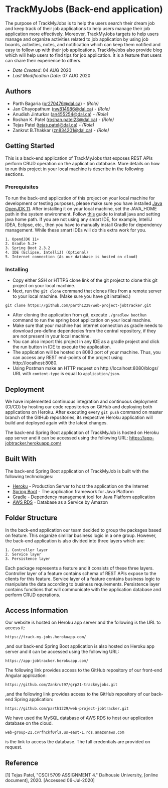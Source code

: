 
# TrackMyJobs (Back-end application)

The purpose of TrackMyJobs is to help the users search their dream job and keep track of their job applications to help users manage their job application more effectively. Moreover, TrackMyJobs targets to help users manage and organize activities related to job application by using job boards, activities, notes, and notification which can keep them notified and easy to follow up with their job applications. TrackMyJobs also provide blog which will help users to find tips for job application. It is a feature that users can share their experience to others. 



* *Date Created*: 04 AUG 2020
* *Last Modification Date*: 07 AUG 2020

## Authors

* Parth Bagaria     (pr270476@dal.ca) - *(Role)*
* Jan Chayopathum   (nw814986@dal.ca) - *(Role)*
* Anudish Jinturkar (an455254@dal.ca) - *(Role)*
* Roshan K. Patel   (roshan.patel23@dal.ca) - *(Role)*
* Tejas Patel       (tejas.patel@dal.ca) - *(Role)*
* Zankrut B.Thakkar (zn834201@dal.ca) - *(Role)*

 


## Getting Started
This is a back-end application of TrackMyJobs that exposes REST APIs perform CRUD operation on the application database. More details on how to run this project in your local machine is describe in the following sections.

### Prerequisites

To run the back-end application of this project on your local machine for development or testing purposes, please make sure you have installed [Java OpenJDK 11](https://openjdk.java.net/install/). After installing it on your local machine, set the JAVA_HOME path in the system environment. Follow [this](https://docs.oracle.com/cd/E19182-01/821-0917/inst_jdk_javahome_t/index.html) guide to install java and setting java home path. 
If you are not using any smart IDE, for example, IntelliJ IDEA, Eclipse, etc., then you have to manually install Gradle for dependency management. While these smart IDEs will do this extra work for you.
```
1. OpendJDK 11+
2. Gradle 5.2+
3. Spring Boot 2.3.2
4. IDE (Eclipse, IntelliJ) (Optional)
5. Internet connection (As our database is hosted on cloud)
```

### Installing

- Copy either SSH or HTTPS clone link of the git project to clone this git project on your local machine.
- Next, run the `git clone` command that clones files from a remote server to your local machine. (Make sure you have git installed.)
```
git clone https://github.com/parth1229/web-project-jobtracker.git
```
- After cloning the application from git, execute `./gradlew bootRun` command to run the spring boot application on your local machine. 
- Make sure that your machine has internet connection as gradle needs to download pre-define dependecies from the central repository, if they are not present in your local machine.
- You can also import this project in any IDE as a gradle project and click the run button in IDE to execute the application.
- The application will be hosted on 8080 port of your machine. Thus, you can access any REST end-points of the project using http://localhost:8080.
- Using Postman make an HTTP request on http://localhost:8080/blogs/ URL with `content-type` is equal to `application/json`. 

## Deployment
We have implemented continuous integration and continuous deployment (CI/CD) by hosting our code repositories on GitHub and deploying both applications on Heroku. After executing every `git push` command on master branch of the GitHub repositories, its respective Heroku application will build and deployed again with the latest changes.

The back-end Spring Boot application of TrackMyJob is hosted on Heroku app server and it can be accessed using the following URL:
https://app-jobtracker.herokuapp.com/

## Built With
The back-end Spring Boot application of TrackMyJob is built with the following technologies:
* [Heroku](https://www.heroku.com/) - Production Server to host the application on the Internet
* [Spring Boot](https://spring.io/) - The application framework for Java Platform
* [Gradle](https://gradle.org/) - Dependency management tool for Java Platform application
* [AWS RDS](https://aws.amazon.com/rds/) - Database as a Service by Amazon

## Folder Structure
In the back-end application our team decided to group the packages based on feature. This organize simillar business logic in a one group. However, the back-end application is also divided into three layers which are:
```
1. Controller layer
2. Service layer
3. Persistence layer
```
Each package represents a feature and it consists of these three layers. Controller layer of a feature contains schema of REST APIs expose to the clients for this feature. Service layer of a feature contains business logic to manipulate the data according to business requirements. Persistence layer contains functions that will communicate with the application database and perform CRUD operations.

## Access Information
Our website is hosted on Heroku app server and the following is the URL to access it:
```
https://track-my-jobs.herokuapp.com/
```
,and our back-end Spring Boot application is also hosted on Heroku app server and it can be accessed using the following URL:
```
https://app-jobtracker.herokuapp.com/
```

The following link provides access to the GitHub repository of our front-end Angular application:
```
https://github.com/Zankrut97/grp21-trackmyjobs.git
```
,and the following link provides access to the GitHub repository of our back-end Spring application:
```
https://github.com/parth1229/web-project-jobtracker.git
```
We have used the MySQL database of AWS RDS to host our application database on the cloud. 
```
web-group-21.cvrfhckf0rla.us-east-1.rds.amazonaws.com
```
is the link to access the database. The full credentials are provided on request. 

## Reference
[1] Tejas Patel, "CSCI 5709 ASSIGNMENT 4." Dalhousie University, [online document], 2020. [Accessed 06-Jul-2020]

